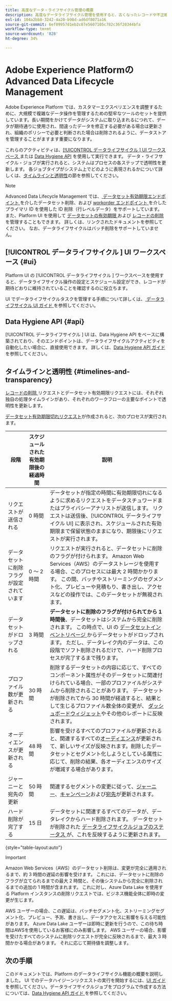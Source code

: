 ```yaml
---
title: 高度なデータ・ライフサイクル管理の概要
description: 高度なデータライフサイクル管理を使用すると、古くなったレコードや不正確なレコードを更新またはパージして、データのライフサイクルを管理できます。
exl-id: 104a2bb8-3242-4a20-b98d-ad6df8071a16
source-git-commit: 6ef09957d1eb2c07e5607105c782c36f20344bfa
workflow-type: tm+mt
source-wordcount: '828'
ht-degree: 34%

---
```


# Adobe Experience Platformの Advanced Data Lifecycle Management

Adobe Experience Platform では、カスタマーエクスペリエンスを調整するために、大規模で複雑なデータ操作を管理するための堅牢なツールのセットを提供しています。長い期間をかけてデータがシステムに取り込まれるにつれて、データが期待通りに使用され、間違ったデータを修正する必要がある場合は更新され、組織のポリシーで必要と判断された場合は削除されるように、データストアを管理することがますます重要になります。

<!-- Platform's data lifecycle capabilities allow you to manage your stored data through the following:

* Scheduling automated dataset expirations
* Deleting individual records from one or all datasets

>[!IMPORTANT]
>
>Record deletes are meant to be used for data cleansing, removing anonymous data, or data minimization. They are **not** to be used for data subject rights requests (compliance) as pertaining to privacy regulations like the General Data Protection Regulation (GDPR). For all compliance use cases, use [Adobe Experience Platform Privacy Service](../privacy-service/home.md) instead. -->

これらのアクティビティは、[[!UICONTROL  データライフサイクル ] UI ワークスペース ](#ui) または [Data Hygiene API](#api) を使用して実行できます。 データ・ライフサイクル・ジョブが実行されると、システムはプロセスの各ステップで透明性を更新します。 各ジョブタイプがシステム上でどのように表現されるかについて詳しくは、[タイムラインと透明性](#timelines-and-transparency)の節を参照してください。

>[!NOTE]
>
>Advanced Data Lifecycle Management では、[ データセット有効期限エンドポイント ](./api/dataset-expiration.md) を介したデータセット削除、および [workorder エンドポイント ](./api/workorder.md) を介したプライマリ ID を使用した ID 削除（行レベルデータ）をサポートしています。 また、Platform UI を使用して [ データセットの有効期限 ](./ui/dataset-expiration.md) および [ レコードの削除 ](./ui/record-delete.md) を管理することもできます。 詳しくは、リンクされたドキュメントを参照してください。 なお、データライフサイクルはバッチ削除をサポートしていません。

## [!UICONTROL  データライフサイクル ] UI ワークスペース {#ui}

Platform UI の [!UICONTROL  データライフサイクル ] ワークスペースを使用すると、データライフサイクル操作の設定とスケジュール設定ができ、レコードが期待どおりに維持されていることを確認するのに役立ちます。

UI でデータライフサイクルタスクを管理する手順について詳しくは、[ データライフサイクル UI ガイド ](./ui/overview.md) を参照してください。

## Data Hygiene API {#api}

[!UICONTROL  データライフサイクル ] UI は、Data Hygiene API をベースに構築されており、そのエンドポイントは、データライフサイクルアクティビティを自動化したい場合に、直接使用できます。 詳しくは、[Data Hygiene API ガイド](./api/overview.md)を参照してください。

## タイムラインと透明性 {#timelines-and-transparency}

[ レコードの削除 ](./ui/record-delete.md) リクエストとデータセット有効期限リクエストには、それぞれ独自の処理タイムラインがあり、それぞれのワークフローの主要なポイントで透明性を更新します。

[データセット有効期限切れリクエスト](./ui/dataset-expiration.md)が作成されると、次のプロセスが実行されます。

| 段階 | スケジュールされた有効期限後の経過時間 | 説明 |
| --- | --- | --- |
| リクエストが送信される | 0 時間 | データセットが指定の時間に有効期限切れになるように求めるリクエストをデータスチュワードまたはプライバシーアナリストが送信します。 リクエストは送信後、[!UICONTROL  データライフサイクル UI] に表示され、スケジュールされた有効期限まで保留状態のままになり、期限後にリクエストが実行されます。 |
| データセットに削除フラグが設定されています | 0 ～ 2 時間 | リクエストが実行されると、データセットに削除のフラグが付けられます。 Amazon Web Services（AWS）のデータストレージを使用する場合、このプロセスには最大 2 時間かかります。 この間、バッチやストリーミングのセグメント化、プレビューや見積もり、書き出し、アクセスなどの操作では、このデータセットが無視されます。 |
| データセットがドロップされる | 3 時間 | **データセットに削除のフラグが付けられてから 1 時間後**、データセットはシステムから完全に削除されます。 この時点で、UI の [ データセットインベントリページ ](../catalog/datasets/user-guide.md) からデータセットがドロップされます。 ただし、データレイク内のデータは、この段階でソフト削除されるだけで、ハード削除プロセスが完了するまで残ります。 |
| プロファイル数が更新される | 30 時間 | 削除するデータセットの内容に応じて、すべてのコンポーネント属性がそのデータセットに関連付けられている場合、一部のプロファイルがシステムから削除されることがあります。 データセットが削除されてから 30 時間が経過すると、結果として生じるプロファイル数全体の変更が、 [ダッシュボードウィジェット](../dashboards/guides/profiles.md#profile-count-trend)やその他のレポートに反映されます。 |
| オーディエンスが更新される | 48 時間 | 影響を受けるすべてのプロファイルが更新されると、関連するすべての[オーディエンス](../segmentation/home.md)が更新されて、新しいサイズが反映されます。削除したデータセットとセグメント化しようとしている属性に応じて、削除の結果、各オーディエンスのサイズが増減する場合があります。 |
| ジャーニーと宛先の更新 | 50 時間 | 関連するセグメントの変更に従って、[ジャーニー](https://experienceleague.adobe.com/docs/journey-optimizer/using/orchestrate-journeys/about-journeys/journey.html?lang=ja)、[キャンペーン](https://experienceleague.adobe.com/docs/journey-optimizer/using/campaigns/get-started-with-campaigns.html?lang=ja)および[宛先](../destinations/home.md)が更新されます。 |
| ハード削除が完了する | 15 日 | データセットに関連するすべてのデータが、データレイクからハード削除されます。 データセットが削除された [ データライフサイクルジョブのステータス ](./ui/browse.md#view-details) が、これを反映するように更新されます。 |

{style="table-layout:auto"}

>[!IMPORTANT]
>
>Amazon Web Services（AWS）のデータセット削除は、変更が完全に適用されるまで、約 3 時間の遅延の影響を受けます。 これには、データセットに削除のフラグが立てられるまでの最大 2 時間と、その後システムから完全に削除されるまでの追加の 1 時間が含まれます。 これに対し、Azure Data Lake を使用する Platform インスタンスの削除リクエストでは、ビジネス機能全体に即時の変更が生じます。
>
>AWS ユーザーの場合、この遅延は、バッチセグメント化、ストリーミングセグメント化、プレビュー、予測、書き出し、データアクセスに影響を与える可能性があります。 Azure Data Lake ユーザーは即時に更新を行うので、この待ち時間はAWSを使用しているお客様にのみ影響します。 AWS ユーザーの場合、影響を受けたすべてのシステムに削除リクエストが完全に反映されるまで、最大 3 時間かかる場合があります。 それに応じて期待値を調整します。


<!-- ### Record deletes {#record-delete-transparency}

The following takes place when a [record delete request](./ui/record-delete.md) is created:

| Stage | Time after request submission | Description |
| --- | --- | --- |
| Request is submitted | 0 hours | A data steward or privacy analyist submits a record delete request. The request is visible in the [!UICONTROL Data Lifecycle UI] after it has been submitted. |
| Profile lookups updated | 3 hours | The change in profile counts caused by the deleted identity are reflected in [dashboard widgets](../dashboards/guides/profiles.md#profile-count-trend) and other reports. |
| Segments updated | 24 hours | Once profiles are removed, all related [segments](../segmentation/home.md) are updated to reflect their new size. |
| Journeys and destinations updated | 26 hours | [Journeys](https://experienceleague.adobe.com/docs/journey-optimizer/using/orchestrate-journeys/about-journeys/journey.html), [campaigns](https://experienceleague.adobe.com/docs/journey-optimizer/using/campaigns/get-started-with-campaigns.html), and [destinations](../destinations/home.md) are updated according to changes in related segments. |
| Records soft deleted in data lake | 7 days | The data is soft deleted from the data lake. |
| Data vacuuming completed | 14 days | The [status of the lifecycle job](./ui/browse.md#view-details) updates to indicate that the job has completed, meaning that data vacuuming has been completed on the data lake and the relevant records have been hard deleted. |

{style="table-layout:auto"} -->

## 次の手順

このドキュメントでは、Platform のデータライフサイクル機能の概要を説明しました。 UI でのデータハイジーンリクエストの実行を開始するには、[UI ガイド](./ui/overview.md)を参照してください。データライフサイクルジョブをプログラムで作成する方法については、[Data Hygiene API ガイド ](./api/overview.md) を参照してください。
